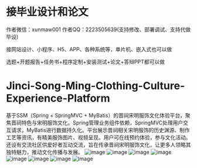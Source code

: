 # 接毕业设计和论文
作者微信：xunmaw001  作者QQ：2223505639(支持修改、部署调试、支持代做毕设)

接网站设计、小程序、H5、APP、各种系统等，单片机、嵌入式也可以做

选题+开题报告+任务书+程序定制+安装测试+论文+答辩PPT都可以做
# Jinci-Song-Ming-Clothing-Culture-Experience-Platform
基于SSM（Spring + SpringMVC + MyBatis）的晋祠宋明服饰文化体验平台，聚焦晋祠特色与宋明服饰文化。Spring管理业务组件依赖，SpringMVC处理用户交互请求，MyBatis进行数据持久化。平台展示晋祠相关宋明服饰的历史渊源、制作工艺等资讯，有精美服饰图片、视频呈现。用户可在线预约体验，参与文化活动。还设有交流社区供爱好者互动交流，旨在传承晋祠宋明服饰文化，让更多人领略其独特魅力，推动文化传播与发展。
![image](https://github.com/user-attachments/assets/3803f2bc-87c0-46b9-ac6c-755edcfe0bd4)
![image](https://github.com/user-attachments/assets/5ef50d7c-2341-4c4a-b80d-b908a462e34f)
![image](https://github.com/user-attachments/assets/1f93ade9-db62-46cd-bd05-c52c9816d7ad)
![image](https://github.com/user-attachments/assets/c60e1775-a172-40a3-bc9f-ccb6e79e5cfc)
![image](https://github.com/user-attachments/assets/3ee659ad-a921-4386-aa2f-452ba3ab8e0c)
![image](https://github.com/user-attachments/assets/98255cd3-e7b0-43d7-a630-956abdd0acc9)
![image](https://github.com/user-attachments/assets/47e1b298-5e04-4c31-ba57-03a90ea22028)
![image](https://github.com/user-attachments/assets/6b270440-04bd-4888-9c8b-1e9c71362c32)

